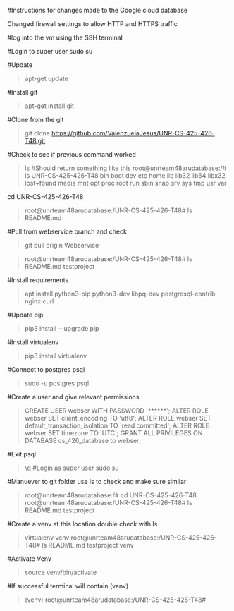 #Instructions for changes made to the Google cloud database

Changed firewall settings to allow HTTP and HTTPS traffic

#log into the vm using the SSH terminal

#Login to super user
sudo su

#Update
>apt-get update

#Install git
>apt-get install git

#Clone from the git
>git clone https://github.com/ValenzuelaJesus/UNR-CS-425-426-T48.git

#Check to see if previous command worked
>ls
#Should return something like this
>root@unrteam48arudatabase:/# ls
>UNR-CS-425-426-T48  bin  boot  dev  etc  home  lib  lib32  lib64  libx32  lost+found  media  mnt  opt  proc  root  run  sbin  snap  srv  sys  tmp  usr  var

cd UNR-CS-425-426-T48

>root@unrteam48arudatabase:/UNR-CS-425-426-T48# ls
>README.md

#Pull from webservice branch and check 
>git pull origin Webservice

>root@unrteam48arudatabase:/UNR-CS-425-426-T48# ls
>README.md  testproject

#Install requirements 
>apt install python3-pip python3-dev libpq-dev postgresql-contrib nginx curl

#Update pip
>pip3 install --upgrade pip

#Install virtualenv
>pip3 install virtualenv

#Connect to postgres psql
>sudo -u postgres psql

#Create a user and give relevant permissions
>CREATE USER webser WITH PASSWORD '******';
>ALTER ROLE webser SET client_encoding TO 'utf8';
>ALTER ROLE webser SET default_transaction_isolation TO 'read committed';
>ALTER ROLE webser SET timezone TO 'UTC';
>GRANT ALL PRIVILEGES ON DATABASE cs_426_database to webser;

#Exit psql
>\q
#Login as super user
>sudo su

#Manuever to git folder use ls to check and make sure similar
>root@unrteam48arudatabase:/# cd UNR-CS-425-426-T48
>root@unrteam48arudatabase:/UNR-CS-425-426-T48# ls
>README.md  testproject

#Create a venv at this location double check with ls
>virtualenv venv
>root@unrteam48arudatabase:/UNR-CS-425-426-T48# ls
>README.md  testproject  venv

#Activate Venv
>source venv/bin/activate

#If successful terminal will contain (venv) 
>(venv) root@unrteam48arudatabase:/UNR-CS-425-426-T48# 
